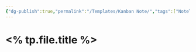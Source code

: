 ```yaml
---
{"dg-publish":true,"permalink":"/Templates/Kanban Note/","tags":["NoteType/KanbanNote"],"updated":"2023-11-06T22:10:25.763-05:00"}
---
```



# <% tp.file.title %>

